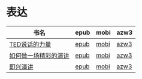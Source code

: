 # 表达

| 书名 | epub | mobi | azw3 |
| --- | --- | --- | --- |
| [TED说话的力量](http://ct.dalanmei.com/f/31084289-572114886-1e51b4) | [epub](http://ct.dalanmei.com/f/31084289-572114886-1e51b4) | [mobi](http://ct.dalanmei.com/f/31084289-571710763-55e823) | [azw3](http://ct.dalanmei.com/f/31084289-572134716-65e24e) |
| [如何做一场精彩的演讲](http://ct.dalanmei.com/f/31084289-572115591-085093) | [epub](http://ct.dalanmei.com/f/31084289-572115591-085093) | [mobi](http://ct.dalanmei.com/f/31084289-571705886-483b06) | [azw3](http://ct.dalanmei.com/f/31084289-572138797-ecc62d) |
| [即兴演讲](http://ct.dalanmei.com/f/31084289-572120254-b99202) | [epub](http://ct.dalanmei.com/f/31084289-572120254-b99202) | [mobi](http://ct.dalanmei.com/f/31084289-571648152-49a559) | [azw3](http://ct.dalanmei.com/f/31084289-572180531-66d9b4) |
